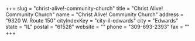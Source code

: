 +++
slug = "christ-alive!-community-church"
title = "Christ Alive! Community Church"
name = "Christ Alive! Community Church"
address = "9320 W. Route 150"
cityIndexKey = "city-il-edwards"
city = "Edwards"
state = "IL"
postal = "61528"
website = ""
phone = "309-693-2393"
fax = ""
+++
